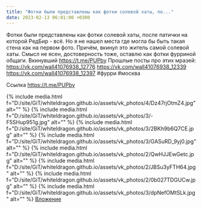 ```yaml
---
title: "Фотки были представлены как фотки солевой хаты, по..."
date: 2023-02-13 06:01:00 +0300
---
```


Фотки были представлены как фотки солевой хаты, после патички на которой РедБир - всё. Но я не нашел места где могла бы быть такая стена как на первом фото. Причём, вкинул это житель самой солевой хаты. Смысл не ясен, достоверность тоже, оставлю как фотки фурриной общаги.
Вкинувший https://t.me/PUPby
Прошлые посты про этих мразей:
https://vk.com/wall41076938_12776
https://vk.com/wall41076938_12339
https://vk.com/wall41076938_12397
#фурри #москва


Ссылка
https://t.me/PUPby

{% include media.html f="D:/site/GiT/whiteldragon.github.io/assets/vk_photos/4/Dz47rjOtmZ4.jpg" alt="" %}
{% include media.html f="D:/site/GiT/whiteldragon.github.io/assets/vk_photos/3/-F5SHup951g.jpg" alt="" %}
{% include media.html f="D:/site/GiT/whiteldragon.github.io/assets/vk_photos/3/2BKh9b6Q7CE.jpg" alt="" %}
{% include media.html f="D:/site/GiT/whiteldragon.github.io/assets/vk_photos/3/GASuRD_9yj0.jpg" alt="" %}
{% include media.html f="D:/site/GiT/whiteldragon.github.io/assets/vk_photos/2/QwHJJEwGetc.jpg" alt="" %}
{% include media.html f="D:/site/GiT/whiteldragon.github.io/assets/vk_photos/2/JBSu3yFTH64.jpg" alt="" %}
{% include media.html f="D:/site/GiT/whiteldragon.github.io/assets/vk_photos/2/0b027TDGUCw.jpg" alt="" %}
{% include media.html f="D:/site/GiT/whiteldragon.github.io/assets/vk_photos/3/dpNefOMtSLk.jpg" alt="" %}
[Вложение](https://t.me/PUPby)
